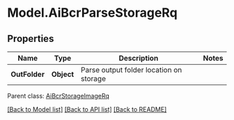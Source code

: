 # Model.AiBcrParseStorageRq
## Properties
Name | Type | Description | Notes
------------ | ------------- | ------------- | -------------
**OutFolder** | **Object** | Parse output folder location on storage              | 

 Parent class: [AiBcrStorageImageRq](AiBcrStorageImageRq.md)

[[Back to Model list]](README.md#documentation-for-models) [[Back to API list]](README.md#documentation-for-api-endpoints) [[Back to README]](README.md)


